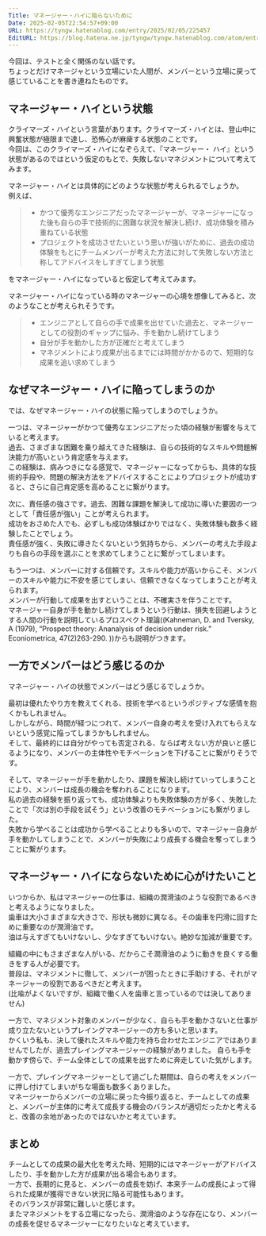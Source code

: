```yaml
---
Title: マネージャー・ハイに陥らないために
Date: 2025-02-05T22:54:57+09:00
URL: https://tyngw.hatenablog.com/entry/2025/02/05/225457
EditURL: https://blog.hatena.ne.jp/tyngw/tyngw.hatenablog.com/atom/entry/6802418398323511239
---
```


今回は、テストと全く関係のない話です。  
ちょっとだけマネージャという立場にいた人間が、メンバーという立場に戻って感じていることを書き連ねたものです。  

## マネージャー・ハイという状態
クライマーズ・ハイという言葉があります。クライマーズ・ハイとは、登山中に興奮状態が極限まで達し、恐怖心が麻痺する状態のことです。  
今回は、このクライマーズ・ハイになぞらえて、『マネージャー・ ハイ』という状態があるのではという仮定のもとで、失敗しないマネジメントについて考えてみます。  

マネージャー・ハイとは具体的にどのような状態が考えられるでしょうか。  
例えば、

> - かつて優秀なエンジニアだったマネージャーが、マネージャーになった後も自らの手で技術的に困難な状況を解決し続け、成功体験を積み重ねている状態
> - プロジェクトを成功させたいという思いが強いがために、過去の成功体験をもとにチームメンバーが考えた方法に対して失敗しない方法と称してアドバイスをしすぎてしまう状態

をマネージャー・ハイになっていると仮定して考えてみます。

マネージャー・ハイになっている時のマネージャーの心境を想像してみると、次のようなことが考えられそうです。  
> - エンジニアとして自らの手で成果を出せていた過去と、マネージャーとしての役割のギャップに悩み、手を動かし続けてしまう
> - 自分が手を動かした方が正確だと考えてしまう
> - マネジメントにより成果が出るまでには時間がかかるので、短期的な成果を追い求めてしまう

## なぜマネージャー・ハイに陥ってしまうのか
では、なぜマネージャー・ハイの状態に陥ってしまうのでしょうか。

一つは、マネージャーがかつて優秀なエンジニアだった頃の経験が影響を与えていると考えます。  
過去、さまざまな困難を乗り越えてきた経験は、自らの技術的なスキルや問題解決能力が高いという肯定感を与えます。  
この経験は、病みつきになる感覚で、マネージャーになってからも、具体的な技術的手段や、問題の解決方法をアドバイスすることによりプロジェクトが成功すると、さらに自己肯定感を高めることに繋がります。  

次に、責任感の強さです。過去、困難な課題を解決して成功に導いた要因の一つとして「責任感が強い」ことが考えられます。  
成功をおさめた人でも、必ずしも成功体験ばかりではなく、失敗体験も数多く経験したことでしょう。  
責任感が強く、失敗に導きたくないという気持ちから、メンバーの考えた手段よりも自らの手段を選ぶことを求めてしまうことに繋がってしまいます。  

もう一つは、メンバーに対する信頼です。スキルや能力が高いからこそ、メンバーのスキルや能力に不安を感じてしまい、信頼できなくなってしまうことが考えられます。  
メンバーが行動して成果を出すということは、不確実さを伴うことです。  
マネージャー自身が手を動かし続けてしまうという行動は、損失を回避しようとする人間の行動を説明しているプロスペクト理論((Kahneman, D. and Tversky, A (1979), “Prospect theory: Ananalysis of decision under risk.” Econiometrica, 47(2)263-290. ))からも説明がつきます。  

## 一方でメンバーはどう感じるのか

マネージャー・ハイの状態でメンバーはどう感じるでしょうか。  

最初は優れたやり方を教えてくれる、技術を学べるというポジティブな感情を抱くかもしれません。  
しかしながら、時間が経つにつれて、メンバー自身の考えを受け入れてもらえないという感覚に陥ってしまうかもしれません。  
そして、最終的には自分がやっても否定される、ならば考えない方が良いと感じるようになり、メンバーの主体性やモチベーションを下げることに繋がりそうです。  

そして、マネージャーが手を動かしたり、課題を解決し続けていってしまうことにより、メンバーは成長の機会を奪われることになります。  
私の過去の経験を振り返っても、成功体験よりも失敗体験の方が多く、失敗したことで「次は別の手段を試そう」という改善のモチベーションにも繋がりました。  
失敗から学べることは成功から学べることよりも多いので、マネージャー自身が手を動かしてしまうことで、メンバーが失敗により成長する機会を奪ってしまうことに繋がります。  

## マネージャー・ハイにならないために心がけたいこと

いつからか、私はマネージャーの仕事は、組織の潤滑油のような役割であるべきと考えるようになりました。  
歯車は大小さまざまな大きさで、形状も微妙に異なる。その歯車を円滑に回すために重要なのが潤滑油です。  
油は与えすぎてもいけないし、少なすぎてもいけない。絶妙な加減が重要です。  

組織の中にもさまざまな人がいる、だからこそ潤滑油のように動きを良くする働きをする人が必要です。  
普段は、マネジメントに徹して、メンバーが困ったときに手助けする、それがマネージャーの役割であるべきだと考えます。  
(比喩がよくないですが、組織で働く人を歯車と言っているのでは決してありません)

一方で、マネジメント対象のメンバーが少なく、自らも手を動かさないと仕事が成り立たないというプレイングマネージャーの方も多いと思います。  
かくいう私も、決して優れたスキルや能力を持ち合わせたエンジニアではありませんでしたが、過去プレイングマネージャーの経験がありました。
自らも手を動かす傍らで、チーム全体としての成果を出すために奔走していた気がします。  

一方で、プレイングマネージャーとして過ごした期間は、自らの考えをメンバーに押し付けてしまいがちな場面も数多くありました。  
マネージャーからメンバーの立場に戻った今振り返ると、チームとしての成果と、メンバーが主体的に考えて成長する機会のバランスが適切だったかと考えると、改善の余地があったのではないかと考えています。  

## まとめ
チームとしての成果の最大化を考えた時、短期的にはマネージャーがアドバイスしたり、手を動かした方が成果が出る場合もあります。  
一方で、長期的に見ると、メンバーの成長を妨げ、本来チームの成長によって得られた成果が獲得できない状況に陥る可能性もあります。  
そのバランスが非常に難しいと感じます。  
またマネジメントをする立場になったら、潤滑油のような存在になり、メンバーの成長を促せるマネージャーになりたいなと考えています。  
